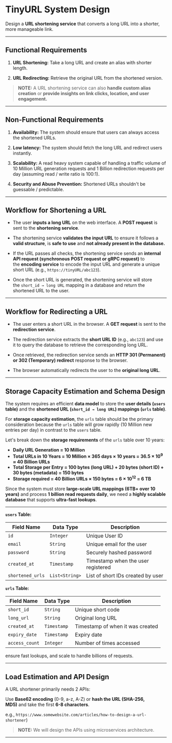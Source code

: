 # TinyURL System Design

Design a **URL shortening service** that converts a long URL into a shorter, more manageable link. 

---
## Functional Requirements

1. **URL Shortening:** Take a long URL and create an alias with shorter length.

2. **URL Redirecting:** Retrieve the original URL from the shortened version.

> **NOTE:** A URL shortening service can also **handle custom alias creation** or **provide insights on link clicks, location, and user engagement.**

---
## Non-Functional Requirements

1. **Availability:** The system should ensure that users can always access the shortened URLs.

2. **Low latency:** The system should fetch the long URL and redirect users instantly.

3. **Scalability:** A read heavy system capable of handling a traffic volume of 10 Million URL generation requests and 1 Billion redirection requests per day (assuming read / write ratio is 100:1).

4. **Security and Abuse Prevention:** Shortened URLs shouldn't be guessable / predictable.

---
## Workflow for Shortening a URL

- The user **inputs a long URL** on the web interface. A **POST request** is sent to the **shortening service**.

- The shortening service **validates the input URL** to ensure it follows a **valid structure**, is **safe to use** and **not already present in the database.** 

- If the URL passes all checks, the shortening service sends an **internal API request (synchronous POST request or gRPC request)** to the **encoding service** to encode the input URL and generate a unique short URL (e.g., `https://tinyURL/abc123`).

- Once the short URL is generated, the shortening service will store the `short_id → long URL` mapping in a database and return the shortened URL to the user.

---
## Workflow for Redirecting a URL

- The user enters a short URL in the browser. A **GET request** is sent to the **redirection service**.

- The redirection service extracts the **short URL ID** (e.g., `abc123`) and use it to query the database to retrieve the corresponding long URL.

- Once retrieved, the redirection service sends an **HTTP 301 (Permanent) or 302 (Temporary) redirect** response to the browser.

- The browser automatically redirects the user to the **original long URL**.

---
## Storage Capacity Estimation and Schema Design 

The system requires an efficient **data model** to store the **user details (`users` table)** and the **shortened URL (`short_id → long URL`) mappings (`urls` table)**.

For **storage capacity estimation**, the `urls` table should be the primary consideration because the `urls` table will grow rapidly (10 Million new entries per day) in contrast to the `users` table.

Let's break down the **storage requirements** of the `urls` table over 10 years:

- **Daily URL Generation = 10 Million**
- **Total URLs in 10 Years = 10 Million × 365 days × 10 years = 36.5 × 10<sup>9</sup> ≈ 40 Billion URLs**
- **Total Storage per Entry = 100 bytes (long URL) + 20 bytes (short ID) + 30 bytes (metadata) = 150 bytes**
- **Storage required = 40 Billion URLs × 150 bytes = 6 × 10<sup>12</sup> = 6 TB**

Since the system must store **large-scale URL mappings (6TB+ over 10 years)** and process **1 billion read requests daily**, we need a **highly scalable database** that supports **ultra-fast lookups**.



---

**`users` Table:**

| **Field Name**   | **Data Type**  | **Description**                    |
| ---------------- | -------------- | ---------------------------------- |
| `id`             | `Integer`      | Unique User ID                     |
| `email`          | `String`       | Unique email for the user          |
| `password`       | `String`       | Securely hashed password           |
| `created_at`     | `Timestamp`    | Timestamp when the user registered |
| `shortened_urls` | `List<String>` | List of short IDs created by user  |

**`urls` Table:**

| Field Name     | Data Type   | Description                      |
| -------------- | ----------- | -------------------------------- |
| `short_id`     | `String`    | Unique short code                |
| `long_url`     | `String`    | Original long URL                |
| `created_at`   | `Timestamp` | Timestamp of when it was created |
| `expiry_date`  | `Timestamp` | Expiry date                      |
| `access_count` | `Integer`   | Number of times accessed         |

ensure fast lookups, and scale to handle billions of requests.

---
## Load Estimation and API Design

 A URL shortener primarily needs 2 APIs:

Use **Base62 encoding** (0-9, a-z, A-Z) or **hash the URL (SHA-256, MD5)** and take the first **6-8 characters**.

e.g., `https://www.somewebsite.com/articles/how-to-design-a-url-shortener`)

> **NOTE:** We will design the APIs using microservices architecture.

---



